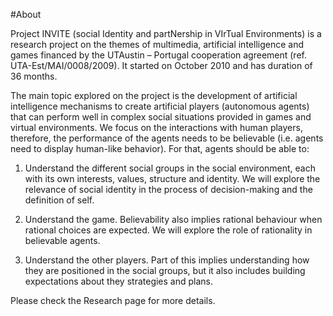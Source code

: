 #About

Project INVITE (social Identity and partNership in VIrTual Environments) is a
research project on the themes of multimedia, artificial intelligence and games
financed by the UTAustin – Portugal cooperation agreement (ref.
UTA-Est/MAI/0008/2009). It started on October 2010 and has duration of 36
months.

The main topic explored on the project is the development of artificial
intelligence mechanisms to create artificial players (autonomous agents) that
can perform well in complex social situations provided in games and virtual
environments. We focus on the interactions with human players, therefore, the
performance of the agents needs to be believable (i.e. agents need to display
human-like behavior). For that, agents should be able to:

1.
    Understand the different social groups in the social environment, each with
    its own interests, values, structure and identity. We will explore the
    relevance of social identity in the process of decision-making and the
    definition of self. 

2.
    Understand the game. Believability also implies rational behaviour when
    rational choices are expected. We will explore the role of rationality in
    believable agents. 

3.
    Understand the other players. Part of this implies understanding how they are
    positioned in the social groups, but it also includes building expectations
    about they strategies and plans. 

Please check the Research page for more details.
